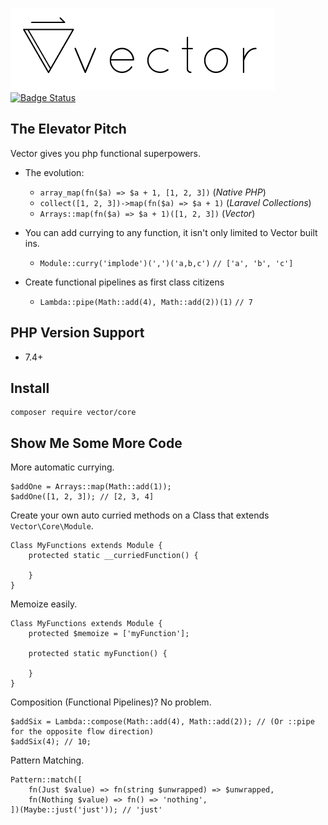 ![Vector Core](./logo.png)
[![Badge Status](https://img.shields.io/badge/badge%20status-dank-brightgreen.svg)](https://niceme.me/)

## The Elevator Pitch
Vector gives you php functional superpowers.
- The evolution:
    - `array_map(fn($a) => $a + 1, [1, 2, 3])` (_Native PHP_)
    - `collect([1, 2, 3])->map(fn($a) => $a + 1)` (_Laravel Collections_)
    - `Arrays::map(fn($a) => $a + 1)([1, 2, 3])` (_Vector_)

- You can add currying to any function, it isn't only limited to Vector built ins.
    - `Module::curry('implode')(',')('a,b,c')` `// ['a', 'b', 'c']`

- Create functional pipelines as first class citizens
    - `Lambda::pipe(Math::add(4), Math::add(2))(1)` `// 7`

## PHP Version Support
- 7.4+

## Install
```
composer require vector/core
```

## Show Me Some More Code
More automatic currying.
```
$addOne = Arrays::map(Math::add(1));
$addOne([1, 2, 3]); // [2, 3, 4]
```

Create your own auto curried methods on a Class that extends `Vector\Core\Module`.
```
Class MyFunctions extends Module {
    protected static __curriedFunction() {

    }
}
```

Memoize easily.
```
Class MyFunctions extends Module {
    protected $memoize = ['myFunction'];

    protected static myFunction() {

    }
}
```

Composition (Functional Pipelines)? No problem.
```
$addSix = Lambda::compose(Math::add(4), Math::add(2)); // (Or ::pipe for the opposite flow direction)
$addSix(4); // 10;
```

Pattern Matching.
```
Pattern::match([
    fn(Just $value) => fn(string $unwrapped) => $unwrapped,
    fn(Nothing $value) => fn() => 'nothing',
])(Maybe::just('just')); // 'just'
```
